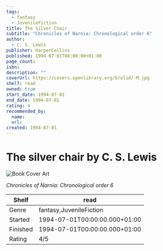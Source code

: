 ```yaml
---
tags:
  - fantasy
  - JuvenileFiction
title: The Silver Chair
subtitle: "Chronicles of Narnia: Chronological order 6"
author:
  - C. S. Lewis
publisher: HarperCollins
published: 1994-07-01T08:00:00+01:00
page_count:
isbn:
description: ""
coverUrl: https://covers.openlibrary.org/b/olid/-M.jpg
shelf: read
owned: true
start_date: 1994-07-01
end_date: 1994-07-01
rating: 4
recommended_by:
  name:
  url:
created: 1994-07-01
---
```


# The silver chair by C. S. Lewis

![Book Cover Art](https://covers.openlibrary.org/b/olid/-M.jpg)

_Chronicles of Narnia: Chronological order 6_

| Shelf | read |
| --- | --- |
| Genre | fantasy,JuvenileFiction |
| Started | 1994-07-01T00:00:00.000+01:00 |
| Finished | 1994-07-01T00:00:00.000+01:00 |
| Rating | 4/5 |
